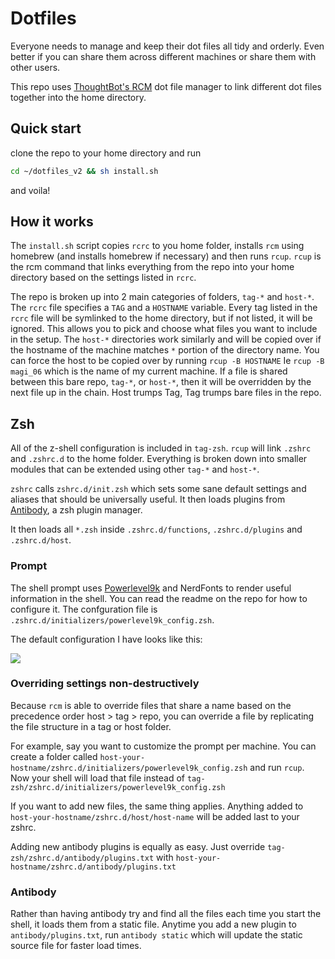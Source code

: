 
# Dotfiles

Everyone needs to manage and keep their dot files all tidy and orderly. Even better if you can share them across different machines or share them with other users.

This repo uses [ThoughtBot's RCM](https://github.com/thoughtbot/rcm) dot file manager to link different dot files together into the home directory.

## Quick start

clone the repo to your home directory and run

```sh
cd ~/dotfiles_v2 && sh install.sh
```

and voila!

## How it works

The `install.sh` script copies `rcrc` to you home folder, installs `rcm` using homebrew (and installs homebrew if necessary) and then runs `rcup`. `rcup` is the rcm command that links everything from the repo into your home directory based on the settings listed in `rcrc`.

The repo is broken up into 2 main categories of folders, `tag-*` and `host-*`. The `rcrc` file specifies a `TAG` and a `HOSTNAME` variable. Every tag listed in the `rcrc` file will be symlinked to the home directory, but if not listed, it will be ignored. This allows you to pick and choose what files you want to include in the setup. The `host-*` directories work similarly and will be copied over if the hostname of the machine matches `*` portion of the directory name. You can force the host to be copied over by running `rcup -B HOSTNAME` Ie `rcup -B magi_06` which is the name of my current machine. If a file is shared between this bare repo, `tag-*`, or `host-*`, then it will be overridden by the next file up in the chain. Host trumps Tag, Tag trumps bare files in the repo.

## Zsh

All of the z-shell configuration is included in `tag-zsh`. `rcup` will link `.zshrc` and `.zshrc.d` to the home folder. Everything is broken down into smaller modules that can be extended using other `tag-*` and `host-*`.

`zshrc` calls `zshrc.d/init.zsh` which sets some sane default settings and aliases that should be universally useful. It then loads plugins from [Antibody](https://getantibody.github.io), a zsh plugin manager.

It then loads all `*.zsh` inside `.zshrc.d/functions`, `.zshrc.d/plugins` and `.zshrc.d/host`.

### Prompt
The shell prompt uses [Powerlevel9k](https://github.com/bhilburn/powerlevel9k) and NerdFonts to render useful information in the shell. You can read the readme on the repo for how to configure it. The confguration file is `.zshrc.d/initializers/powerlevel9k_config.zsh`.

The default configuration I have looks like this:

![](https://screenshot.click/24-12-17-23-08-1ovla-7ej4t.jpg)


### Overriding settings non-destructively

Because `rcm` is able to override files that share a name based on the precedence order host > tag > repo, you can override a file by replicating the file structure in a tag or host folder.

For example, say you want to customize the prompt per machine. You can create a folder called `host-your-hostname/zshrc.d/initializers/powerlevel9k_config.zsh` and run `rcup`. Now your shell will load that file instead of `tag-zsh/zshrc.d/initializers/powerlevel9k_config.zsh`

If you want to add new files, the same thing applies. Anything added to `host-your-hostname/zshrc.d/host/host-name` will be added last to your zshrc.

Adding new antibody plugins is equally as easy. Just override `tag-zsh/zshrc.d/antibody/plugins.txt` with `host-your-hostname/zshrc.d/antibody/plugins.txt`

### Antibody

Rather than having antibody try and find all the files each time you start the shell, it loads them from a static file. Anytime you add a new plugin to `antibody/plugins.txt`, run `antibody static` which will update the static source file for faster load times.


